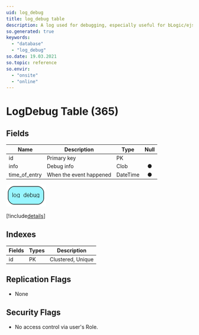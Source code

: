 ```yaml
---
uid: log_debug
title: log_debug table
description: A log used for debugging, especially useful for bLogic/ejscript
so.generated: true
keywords:
  - "database"
  - "log_debug"
so.date: 19.03.2021
so.topic: reference
so.envir:
  - "onsite"
  - "online"
---
```


# LogDebug Table (365)

## Fields

| Name | Description | Type | Null |
|------|-------------|------|:----:|
|id|Primary key|PK| |
|info|Debug info|Clob|&#x25CF;|
|time\_of\_entry|When the event happened|DateTime|&#x25CF;|


![log_debug table relationship diagram](media\log_debug.png)

[!include[details](./includes/log-debug.md)]

## Indexes

| Fields | Types | Description |
|--------|-------|-------------|
|id |PK |Clustered, Unique |

## Replication Flags

* None

## Security Flags

* No access control via user's Role.


